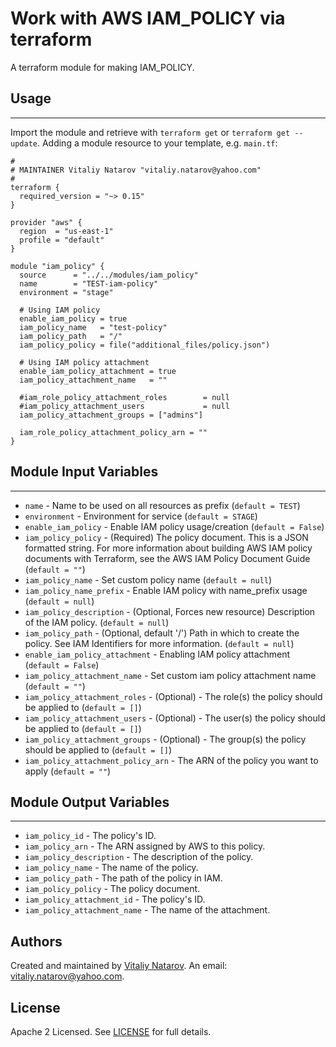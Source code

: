 # Work with AWS IAM_POLICY via terraform

A terraform module for making IAM_POLICY.


## Usage
----------------------
Import the module and retrieve with ```terraform get``` or ```terraform get --update```. Adding a module resource to your template, e.g. `main.tf`:

```
#
# MAINTAINER Vitaliy Natarov "vitaliy.natarov@yahoo.com"
#
terraform {
  required_version = "~> 0.15"
}

provider "aws" {
  region  = "us-east-1"
  profile = "default"
}

module "iam_policy" {
  source      = "../../modules/iam_policy"
  name        = "TEST-iam-policy"
  environment = "stage"

  # Using IAM policy
  enable_iam_policy = true
  iam_policy_name   = "test-policy"
  iam_policy_path   = "/"
  iam_policy_policy = file("additional_files/policy.json")

  # Using IAM policy attachment
  enable_iam_policy_attachment = true
  iam_policy_attachment_name   = ""

  #iam_role_policy_attachment_roles        = null
  #iam_policy_attachment_users             = null
  iam_policy_attachment_groups = ["admins"]

  iam_role_policy_attachment_policy_arn = ""
}
```

## Module Input Variables
----------------------
- `name` - Name to be used on all resources as prefix (`default = TEST`)
- `environment` - Environment for service (`default = STAGE`)
- `enable_iam_policy` - Enable IAM policy usage/creation (`default = False`)
- `iam_policy_policy` - (Required) The policy document. This is a JSON formatted string. For more information about building AWS IAM policy documents with Terraform, see the AWS IAM Policy Document Guide (`default = ""`)
- `iam_policy_name` - Set custom policy name (`default = null`)
- `iam_policy_name_prefix` - Enable IAM policy with name_prefix usage (`default = null`)
- `iam_policy_description` - (Optional, Forces new resource) Description of the IAM policy. (`default = null`)
- `iam_policy_path` - (Optional, default '/') Path in which to create the policy. See IAM Identifiers for more information. (`default = null`)
- `enable_iam_policy_attachment` - Enabling IAM policy attachment (`default = False`)
- `iam_policy_attachment_name` - Set custom iam policy attachment name (`default = ""`)
- `iam_policy_attachment_roles` - (Optional) - The role(s) the policy should be applied to (`default = []`)
- `iam_policy_attachment_users` - (Optional) - The user(s) the policy should be applied to (`default = []`)
- `iam_policy_attachment_groups` - (Optional) - The group(s) the policy should be applied to (`default = []`)
- `iam_policy_attachment_policy_arn` - The ARN of the policy you want to apply (`default = ""`)

## Module Output Variables
----------------------
- `iam_policy_id` - The policy's ID.
- `iam_policy_arn` - The ARN assigned by AWS to this policy.
- `iam_policy_description` - The description of the policy.
- `iam_policy_name` - The name of the policy.
- `iam_policy_path` - The path of the policy in IAM.
- `iam_policy_policy` - The policy document.
- `iam_policy_attachment_id` - The policy's ID.
- `iam_policy_attachment_name` - The name of the attachment.


## Authors

Created and maintained by [Vitaliy Natarov](https://github.com/SebastianUA). An email: [vitaliy.natarov@yahoo.com](vitaliy.natarov@yahoo.com).

## License

Apache 2 Licensed. See [LICENSE](https://github.com/SebastianUA/terraform/blob/master/LICENSE) for full details.
